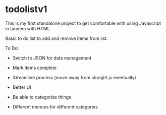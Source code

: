 # todolistv1
This is my first standalone project to get comfortable with using Javascript in tandem with HTML.

Basic to do list to add and remove items from list.

To Do:
- Switch to JSON for data management

- Mark items complete
- Streamline process (move away from straight js eventually)
- Better UI
- Be able to categorize things
- Different menues for different categories